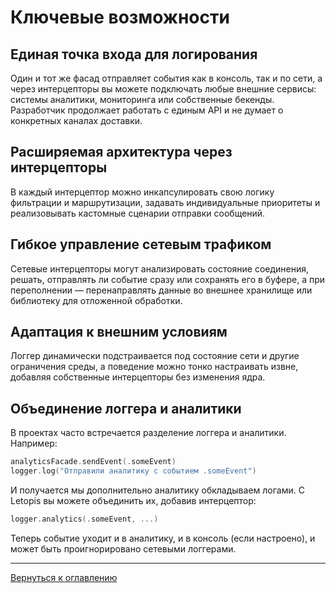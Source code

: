 # Ключевые возможности

## Единая точка входа для логирования

Один и тот же фасад отправляет события как в консоль, так и по сети, а через интерцепторы вы можете подключать любые внешние сервисы: системы аналитики, мониторинга или собственные бекенды. Разработчик продолжает работать с единым API и не думает о конкретных каналах доставки.

## Расширяемая архитектура через интерцепторы

В каждый интерцептор можно инкапсулировать свою логику фильтрации и маршрутизации, задавать индивидуальные приоритеты и реализовывать кастомные сценарии отправки сообщений.

## Гибкое управление сетевым трафиком

Сетевые интерцепторы могут анализировать состояние соединения, решать, отправлять ли событие сразу или сохранять его в буфере, а при переполнении — перенаправлять данные во внешнее хранилище или библиотеку для отложенной обработки.

## Адаптация к внешним условиям

Логгер динамически подстраивается под состояние сети и другие ограничения среды, а поведение можно тонко настраивать извне, добавляя собственные интерцепторы без изменения ядра.

## Объединение логгера и аналитики

В проектах часто встречается разделение логгера и аналитики. Например:

```swift
analyticsFacade.sendEvent(.someEvent)
logger.log("Отправили аналитику с событием .someEvent")
```

И получается мы дополнительно аналитику обкладываем логами. С Letopis вы можете объединить их, добавив интерцептор:

```swift
logger.analytics(.someEvent, ...)
```

Теперь событие уходит и в аналитику, и в консоль (если настроено), и может быть проигнорировано сетевыми логгерами.

---

[Вернуться к оглавлению](index.md)
